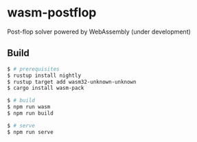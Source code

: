 # wasm-postflop

Post-flop solver powered by WebAssembly (under development)

## Build

```sh
$ # prerequisites
$ rustup install nightly
$ rustup target add wasm32-unknown-unknown
$ cargo install wasm-pack

$ # build
$ npm run wasm
$ npm run build

$ # serve
$ npm run serve
```
